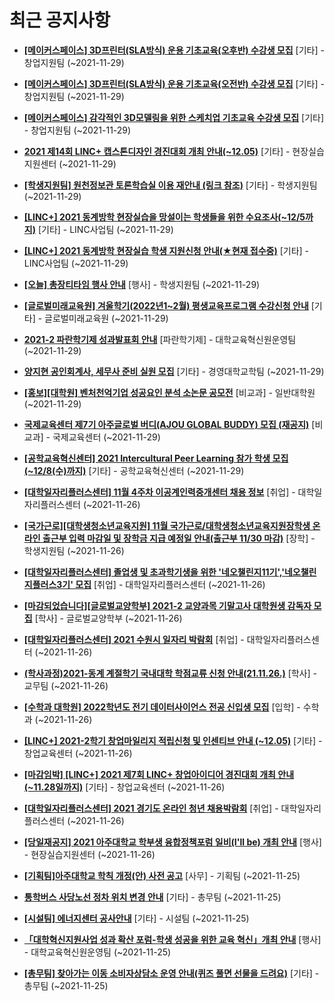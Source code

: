 # 최근 공지사항

* **[[메이커스페이스] 3D프린터(SLA방식) 운용 기초교육(오후반) 수강생 모집](http://ajou.ac.kr/kr/ajou/notice.do?mode=view&amp;articleNo=115498&amp;article.offset=0&amp;articleLimit=30)**
 [기타] - 창업지원팀 (~2021-11-29)

* **[[메이커스페이스] 3D프린터(SLA방식) 운용 기초교육(오전반) 수강생 모집](http://ajou.ac.kr/kr/ajou/notice.do?mode=view&amp;articleNo=115497&amp;article.offset=0&amp;articleLimit=30)**
 [기타] - 창업지원팀 (~2021-11-29)

* **[[메이커스페이스] 감각적인 3D모델링을 위한 스케치업 기초교육 수강생 모집](http://ajou.ac.kr/kr/ajou/notice.do?mode=view&amp;articleNo=115496&amp;article.offset=0&amp;articleLimit=30)**
 [기타] - 창업지원팀 (~2021-11-29)

* **[2021 제14회 LINC+ 캡스톤디자인 경진대회 개최 안내(~12.05)](http://ajou.ac.kr/kr/ajou/notice.do?mode=view&amp;articleNo=115487&amp;article.offset=0&amp;articleLimit=30)**
 [기타] - 현장실습지원센터 (~2021-11-29)

* **[[학생지원팀] 원천정보관 토론학습실 이용 재안내 (링크 참조)](http://ajou.ac.kr/kr/ajou/notice.do?mode=view&amp;articleNo=115477&amp;article.offset=0&amp;articleLimit=30)**
 [기타] - 학생지원팀 (~2021-11-29)

* **[[LINC+] 2021 동계방학 현장실습을 망설이는 학생들을 위한 수요조사(~12/5까지)](http://ajou.ac.kr/kr/ajou/notice.do?mode=view&amp;articleNo=115476&amp;article.offset=0&amp;articleLimit=30)**
 [기타] - LINC사업팀 (~2021-11-29)

* **[[LINC+] 2021 동계방학 현장실습 학생 지원신청 안내(★현재 접수중)](http://ajou.ac.kr/kr/ajou/notice.do?mode=view&amp;articleNo=115475&amp;article.offset=0&amp;articleLimit=30)**
 [기타] - LINC사업팀 (~2021-11-29)

* **[[오늘] 총장티타임 행사 안내](http://ajou.ac.kr/kr/ajou/notice.do?mode=view&amp;articleNo=115474&amp;article.offset=0&amp;articleLimit=30)**
 [행사] - 학생지원팀 (~2021-11-29)

* **[[글로벌미래교육원] 겨울학기(2022년1~2월) 평생교육프로그램 수강신청 안내](http://ajou.ac.kr/kr/ajou/notice.do?mode=view&amp;articleNo=115473&amp;article.offset=0&amp;articleLimit=30)**
 [기타] - 글로벌미래교육원 (~2021-11-29)

* **[2021-2 파란학기제 성과발표회 안내](http://ajou.ac.kr/kr/ajou/notice.do?mode=view&amp;articleNo=115472&amp;article.offset=0&amp;articleLimit=30)**
 [파란학기제] - 대학교육혁신원운영팀 (~2021-11-29)

* **[양지현 공인회계사, 세무사 준비 실원 모집](http://ajou.ac.kr/kr/ajou/notice.do?mode=view&amp;articleNo=115470&amp;article.offset=0&amp;articleLimit=30)**
 [기타] - 경영대학교학팀 (~2021-11-29)

* **[[홍보][대학원] 벤처천억기업 성공요인 분석 소논문 공모전](http://ajou.ac.kr/kr/ajou/notice.do?mode=view&amp;articleNo=115469&amp;article.offset=0&amp;articleLimit=30)**
 [비교과] - 일반대학원 (~2021-11-29)

* **[국제교육센터 제7기 아주글로벌 버디(AJOU GLOBAL BUDDY) 모집 (재공지)](http://ajou.ac.kr/kr/ajou/notice.do?mode=view&amp;articleNo=115468&amp;article.offset=0&amp;articleLimit=30)**
 [비교과] - 국제교육센터 (~2021-11-29)

* **[[공학교육혁신센터] 2021 Intercultural Peer Learning 참가 학생 모집 (~12/8(수)까지)](http://ajou.ac.kr/kr/ajou/notice.do?mode=view&amp;articleNo=115466&amp;article.offset=0&amp;articleLimit=30)**
 [기타] - 공학교육혁신센터 (~2021-11-29)

* **[[대학일자리플러스센터] 11월 4주차 이공계인력중개센터 채용 정보](http://ajou.ac.kr/kr/ajou/notice.do?mode=view&amp;articleNo=115452&amp;article.offset=0&amp;articleLimit=30)**
 [취업] - 대학일자리플러스센터 (~2021-11-26)

* **[[국가근로][대학생청소년교육지원] 11월 국가근로/대학생청소년교육지원장학생 온라인 출근부 입력 마감일 및 장학금 지급 예정일 안내(출근부 11/30 마감)](http://ajou.ac.kr/kr/ajou/notice.do?mode=view&amp;articleNo=115451&amp;article.offset=0&amp;articleLimit=30)**
 [장학] - 학생지원팀 (~2021-11-26)

* **[[대학일자리플러스센터] 졸업생 및 초과학기생을 위한 &#x27;네오챌린지11기&#x27;,&#x27;네오챌린지플러스3기&#x27; 모집](http://ajou.ac.kr/kr/ajou/notice.do?mode=view&amp;articleNo=115450&amp;article.offset=0&amp;articleLimit=30)**
 [취업] - 대학일자리플러스센터 (~2021-11-26)

* **[[마감되었습니다][글로벌교양학부] 2021-2 교양과목 기말고사 대학원생 감독자 모집](http://ajou.ac.kr/kr/ajou/notice.do?mode=view&amp;articleNo=115449&amp;article.offset=0&amp;articleLimit=30)**
 [학사] - 글로벌교양학부 (~2021-11-26)

* **[[대학일자리플러스센터] 2021 수원시 일자리 박람회](http://ajou.ac.kr/kr/ajou/notice.do?mode=view&amp;articleNo=115448&amp;article.offset=0&amp;articleLimit=30)**
 [취업] - 대학일자리플러스센터 (~2021-11-26)

* **[(학사과정)2021-동계 계절학기 국내대학 학점교류 신청 안내(21.11.26.)](http://ajou.ac.kr/kr/ajou/notice.do?mode=view&amp;articleNo=115447&amp;article.offset=0&amp;articleLimit=30)**
 [학사] - 교무팀 (~2021-11-26)

* **[[수학과 대학원] 2022학년도 전기 데이터사이언스 전공 신입생 모집](http://ajou.ac.kr/kr/ajou/notice.do?mode=view&amp;articleNo=115441&amp;article.offset=0&amp;articleLimit=30)**
 [입학] - 수학과 (~2021-11-26)

* **[[LINC+] 2021-2학기 창업마일리지 적립신청 및 인센티브 안내 (~12.05)](http://ajou.ac.kr/kr/ajou/notice.do?mode=view&amp;articleNo=115440&amp;article.offset=0&amp;articleLimit=30)**
 [기타] - 창업교육센터 (~2021-11-26)

* **[[마감임박] [LINC+] 2021 제7회 LINC+ 창업아이디어 경진대회 개최 안내(~11.28일까지)](http://ajou.ac.kr/kr/ajou/notice.do?mode=view&amp;articleNo=115439&amp;article.offset=0&amp;articleLimit=30)**
 [기타] - 창업교육센터 (~2021-11-26)

* **[[대학일자리플러스센터] 2021 경기도 온라인 청년 채용박람회](http://ajou.ac.kr/kr/ajou/notice.do?mode=view&amp;articleNo=115434&amp;article.offset=0&amp;articleLimit=30)**
 [취업] - 대학일자리플러스센터 (~2021-11-26)

* **[[당일재공지] 2021 아주대학교 학부생 융합정책포럼 일비(I&#x27;ll be) 개최 안내](http://ajou.ac.kr/kr/ajou/notice.do?mode=view&amp;articleNo=115432&amp;article.offset=0&amp;articleLimit=30)**
 [행사] - 현장실습지원센터 (~2021-11-26)

* **[[기획팀]아주대학교 학칙 개정(안) 사전 공고](http://ajou.ac.kr/kr/ajou/notice.do?mode=view&amp;articleNo=115421&amp;article.offset=0&amp;articleLimit=30)**
 [사무] - 기획팀 (~2021-11-25)

* **[통학버스 사당노선 정차 위치 변경 안내](http://ajou.ac.kr/kr/ajou/notice.do?mode=view&amp;articleNo=115415&amp;article.offset=0&amp;articleLimit=30)**
 [기타] - 총무팀 (~2021-11-25)

* **[[시설팀] 에너지센터 공사안내](http://ajou.ac.kr/kr/ajou/notice.do?mode=view&amp;articleNo=115413&amp;article.offset=0&amp;articleLimit=30)**
 [기타] - 시설팀 (~2021-11-25)

* **[「대학혁신지원사업 성과 확산 포럼-학생 성공을 위한 교육 혁신」개최 안내](http://ajou.ac.kr/kr/ajou/notice.do?mode=view&amp;articleNo=115409&amp;article.offset=0&amp;articleLimit=30)**
 [행사] - 대학교육혁신원운영팀 (~2021-11-25)

* **[[총무팀] 찾아가는 이동 소비자상담소 운영 안내(퀴즈 풀면 선물을 드려요)](http://ajou.ac.kr/kr/ajou/notice.do?mode=view&amp;articleNo=115407&amp;article.offset=0&amp;articleLimit=30)**
 [기타] - 총무팀 (~2021-11-25)
